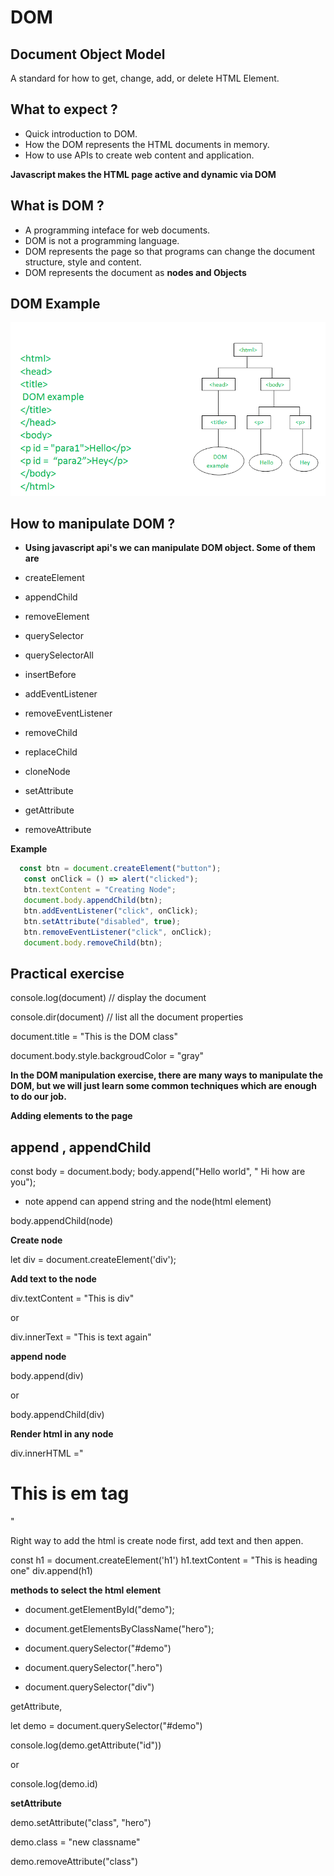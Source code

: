 # DOM
## Document Object Model

A standard for how to get, change, add, or delete HTML Element.

## What to expect ?
- Quick introduction to DOM.
- How the DOM represents the HTML documents in memory.
- How to use APIs to create web content and application.

**Javascript makes the HTML page active and dynamic via DOM**

## What is DOM ?
- A programming inteface for web documents.
- DOM is not a programming language.
- DOM represents the page so that programs can change  the document structure, style and content.
- DOM represents the document as **nodes and Objects**

## DOM Example

![Execution Context](../images/DOM1.png)

## How to manipulate DOM ?

- **Using javascript api's we can manipulate DOM object. Some of them are**

- createElement
- appendChild
- removeElement
- querySelector
- querySelectorAll
- insertBefore
- addEventListener
- removeEventListener
- removeChild
- replaceChild
- cloneNode
- setAttribute
- getAttribute
- removeAttribute


**Example**

```javascript
  const btn = document.createElement("button");
   const onClick = () => alert("clicked");
   btn.textContent = "Creating Node";
   document.body.appendChild(btn);
   btn.addEventListener("click", onClick);
   btn.setAttribute("disabled", true);
   btn.removeEventListener("click", onClick);
   document.body.removeChild(btn);
```

## Practical exercise

console.log(document) // display the document 

console.dir(document) // list all the document properties

document.title = "This is the DOM class"

document.body.style.backgroudColor = "gray"

**In the DOM manipulation exercise, there are many ways to manipulate the DOM, but we will just learn some common techniques which are enough to do our job.**

**Adding elements to the page**

## append , appendChild

const body = document.body;
body.append("Hello world", " Hi how are you");

- note append can append string and the node(html element)

body.appendChild(node)

**Create node** 

let div = document.createElement('div');

**Add text to the node**

div.textContent = "This is div"

or

div.innerText = "This is text again"



**append node**

body.append(div)

or

body.appendChild(div)




**Render html in any node**

div.innerHTML ="<h1>This is em tag</h1>"

Right way to add the html is create node first, add text and then appen.

const h1 = document.createElement('h1')
h1.textContent = "This is heading one"
div.append(h1)

**methods to select the html element**
- document.getElementById("demo");

- document.getElementsByClassName("hero");

- document.querySelector("#demo")
- document.querySelector(".hero")
- document.querySelector("div")

getAttribute, 

let demo = document.querySelector("#demo")

console.log(demo.getAttribute("id"))

or

console.log(demo.id)

**setAttribute**

demo.setAttribute("class", "hero")

demo.class = "new classname"

demo.removeAttribute("class")



